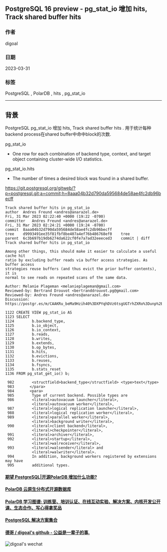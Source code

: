## PostgreSQL 16 preview - pg_stat_io 增加 hits, Track shared buffer hits      
                                                                                        
### 作者                                                                  
digoal                                                                  
                                                                  
### 日期                                                                  
2023-03-31                                                              
                                                        
### 标签                                                                  
PostgreSQL , PolarDB , hits , pg_stat_io      
                                                                  
----                                                                  
                                                                  
## 背景      
PostgreSQL pg_stat_io 增加 hits, Track shared buffer hits . 用于统计每种backend process在shared buffer中命中block的次数.    
  
pg_stat_io  
- One row for each combination of backend type, context, and target object containing cluster-wide I/O statistics.    
  
pg_stat_io.hits    
- The number of times a desired block was found in a shared buffer.     
  
https://git.postgresql.org/gitweb/?p=postgresql.git;a=commit;h=8aaa04b32d790da595684de58ae4fc2db96becff  
  
```  
Track shared buffer hits in pg_stat_io  
author	Andres Freund <andres@anarazel.de>	  
Fri, 31 Mar 2023 02:22:40 +0000 (19:22 -0700)  
committer	Andres Freund <andres@anarazel.de>	  
Fri, 31 Mar 2023 02:24:21 +0000 (19:24 -0700)  
commit	8aaa04b32d790da595684de58ae4fc2db96becff  
tree	d9993491ee35f81fbf8be407a4ef76b486768ef0	tree  
parent	6c3b697b19db6274da622cf0fe7a7ad32eeeced3	commit | diff  
Track shared buffer hits in pg_stat_io  
  
Among other things, this should make it easier to calculate a useful cache hit  
ratio by excluding buffer reads via buffer access strategies. As buffer access  
strategies reuse buffers (and thus evict the prior buffer contents), it is  
normal to see reads on repeated scans of the same data.  
  
Author: Melanie Plageman <melanieplageman@gmail.com>  
Reviewed-by: Bertrand Drouvot <bertranddrouvot.pg@gmail.com>  
Reviewed-by: Andres Freund <andres@anarazel.de>  
Discussion: https://postgr.es/m/CAAKRu_beMa9Hzih40%3DXPYqhDVz6tsgUGTrhZXRo%3Dunp%2Bszb%3DUA%40mail.gmail.com  
```  
  
  
```  
1122 CREATE VIEW pg_stat_io AS  
1123 SELECT  
1124        b.backend_type,  
1125        b.io_object,  
1126        b.io_context,  
1127        b.reads,  
1128        b.writes,  
1129        b.extends,  
1130        b.op_bytes,  
1131        b.hits,  
1132        b.evictions,  
1133        b.reuses,  
1134        b.fsyncs,  
1135        b.stats_reset  
1136 FROM pg_stat_get_io() b;  
```  
  
```  
 982        <structfield>backend_type</structfield> <type>text</type>  
 983       </para>  
 984       <para>  
 985        Type of current backend. Possible types are  
 986        <literal>autovacuum launcher</literal>,   
            <literal>autovacuum worker</literal>,  
 987        <literal>logical replication launcher</literal>,  
 988        <literal>logical replication worker</literal>,  
 989        <literal>parallel worker</literal>,   
            <literal>background writer</literal>,  
 990        <literal>client backend</literal>,   
            <literal>checkpointer</literal>,  
 991        <literal>archiver</literal>,  
 992        <literal>startup</literal>,   
            <literal>walreceiver</literal>,  
 993        <literal>walsender</literal> and   
            <literal>walwriter</literal>.  
 994        In addition, background workers registered by extensions may have  
 995        additional types.  
```  
    
  
#### [期望 PostgreSQL|开源PolarDB 增加什么功能?](https://github.com/digoal/blog/issues/76 "269ac3d1c492e938c0191101c7238216")
  
  
#### [PolarDB 云原生分布式开源数据库](https://github.com/ApsaraDB "57258f76c37864c6e6d23383d05714ea")
  
  
#### [PolarDB 学习图谱: 训练营、培训认证、在线互动实验、解决方案、内核开发公开课、生态合作、写心得拿奖品](https://www.aliyun.com/database/openpolardb/activity "8642f60e04ed0c814bf9cb9677976bd4")
  
  
#### [PostgreSQL 解决方案集合](../201706/20170601_02.md "40cff096e9ed7122c512b35d8561d9c8")
  
  
#### [德哥 / digoal's github - 公益是一辈子的事.](https://github.com/digoal/blog/blob/master/README.md "22709685feb7cab07d30f30387f0a9ae")
  
  
![digoal's wechat](../pic/digoal_weixin.jpg "f7ad92eeba24523fd47a6e1a0e691b59")
  
